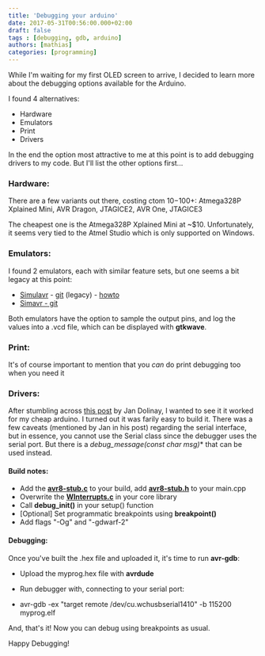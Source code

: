 ```yaml
---
title: 'Debugging your arduino'
date: 2017-05-31T00:56:00.000+02:00
draft: false
tags : [debugging, gdb, arduino]
authors: [mathias]
categories: [programming]
---
```


While I'm waiting for my first OLED screen to arrive, I decided to learn more about the debugging options available for the Arduino.

I found 4 alternatives:


*   Hardware
*   Emulators
*   Print
*   Drivers


In the end the option most attractive to me at this point is to add debugging drivers to my code.
But I'll list the other options first...


### Hardware:

There are a few variants out there, costing ctom $10-$100+:
Atmega328P Xplained Mini, AVR Dragon, JTAGICE2, AVR One, JTAGICE3

The cheapest one is the Atmega328P Xplained Mini at ~$10. Unfortunately, it seems very tied to the Atmel Studio which is only supported on Windows.


### Emulators:

I found 2 emulators, each with similar feature sets, but one seems a bit legacy at this point:


*   [Simulavr](http://savannah.nongnu.org/projects/simulavr) \- [git](http://savannah.nongnu.org/projects/simulavr) (legacy) - [howto](http://reprap.org/wiki/SimulAVR)
*   [Simavr - git](https://github.com/buserror/simavr)


Both emulators have the option to sample the output pins, and log the values into a .vcd file, which can be displayed with **gtkwave**.


### Print:

It's of course important to mention that you _can_ do print debugging too when you need it



### Drivers:

After stumbling across [this post](https://www.codeproject.com/Articles/1037057/Debugger-for-Arduino) by Jan Dolinay, I wanted to see it it worked for my cheap arduino.
I turned out it was farily easy to build it. There was a few caveats (mentioned by Jan in his post) regarding the serial interface, but in essence, you cannot use the Serial class since the debugger uses the serial port. But there is a **debug_message(const char* msg)** that can be used instead.


#### Build notes:



*   Add the **[avr8-stub.c](https://github.com/jdolinay/avr_debug/blob/master/avr8-stub/avr8-stub.c)** to your build, add **[avr8-stub.h](https://github.com/jdolinay/avr_debug/blob/master/avr8-stub/avr8-stub.h)** to your main.cpp
*   Overwrite the **[WInterrupts.c](https://github.com/jdolinay/avr_debug/blob/master/arduino/1.8.1/WInterrupts.c)** in your core library
*   Call **debug_init()** in your setup() function
*   [Optional] Set programmatic breakpoints using **breakpoint()**
*   Add flags "-Og" and "-gdwarf-2"

#### Debugging:

Once you've built the .hex file and uploaded it, it's time to run **avr-gdb**:

*   Upload the myprog.hex file with **avrdude**
*   Run debugger with, connecting to your serial port:

*   avr-gdb -ex "target remote /dev/cu.wchusbserial1410" -b 115200 myprog.elf

And, that's it! Now you can debug using breakpoints as usual.



Happy Debugging!